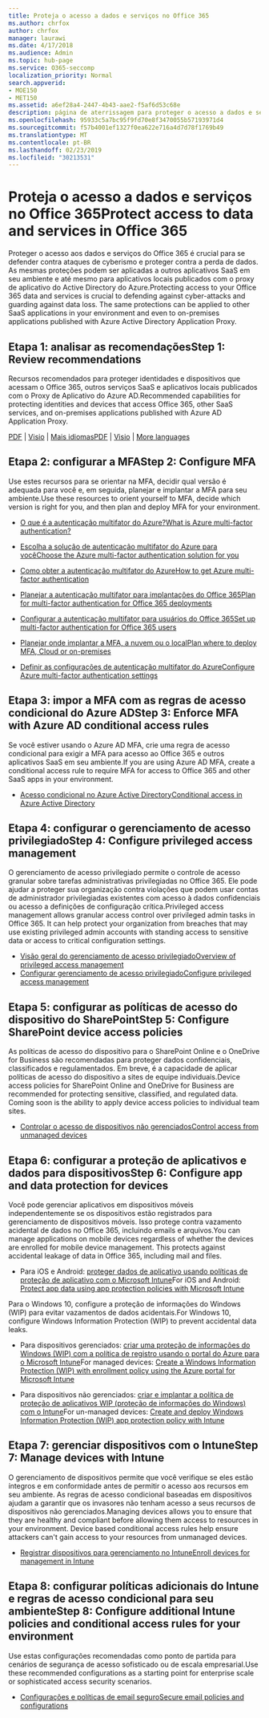 ```yaml
---
title: Proteja o acesso a dados e serviços no Office 365
ms.author: chrfox
author: chrfox
manager: laurawi
ms.date: 4/17/2018
ms.audience: Admin
ms.topic: hub-page
ms.service: O365-seccomp
localization_priority: Normal
search.appverid:
- MOE150
- MET150
ms.assetid: a6ef28a4-2447-4b43-aae2-f5af6d53c68e
description: página de aterrissagem para proteger o acesso a dados e serviços do O365
ms.openlocfilehash: 95933c5a7bc95f9fd70e8f3470055b57193971d4
ms.sourcegitcommit: f57b4001ef1327f0ea622e716a4d7d78f1769b49
ms.translationtype: MT
ms.contentlocale: pt-BR
ms.lasthandoff: 02/23/2019
ms.locfileid: "30213531"
---
```

# <a name="protect-access-to-data-and-services-in-office-365"></a><span data-ttu-id="5de72-103">Proteja o acesso a dados e serviços no Office 365</span><span class="sxs-lookup"><span data-stu-id="5de72-103">Protect access to data and services in Office 365</span></span>

<span data-ttu-id="5de72-p101">Proteger o acesso aos dados e serviços do Office 365 é crucial para se defender contra ataques de cyberismo e proteger contra a perda de dados. As mesmas proteções podem ser aplicadas a outros aplicativos SaaS em seu ambiente e até mesmo para aplicativos locais publicados com o proxy de aplicativo do Active Directory do Azure.</span><span class="sxs-lookup"><span data-stu-id="5de72-p101">Protecting access to your Office 365 data and services is crucial to defending against cyber-attacks and guarding against data loss. The same protections can be applied to other SaaS applications in your environment and even to on-premises applications published with Azure Active Directory Application Proxy.</span></span>
  
## <a name="step-1-review-recommendations"></a><span data-ttu-id="5de72-106">Etapa 1: analisar as recomendações</span><span class="sxs-lookup"><span data-stu-id="5de72-106">Step 1: Review recommendations</span></span>

<span data-ttu-id="5de72-107">Recursos recomendados para proteger identidades e dispositivos que acessam o Office 365, outros serviços SaaS e aplicativos locais publicados com o Proxy de Aplicativo do Azure AD.</span><span class="sxs-lookup"><span data-stu-id="5de72-107">Recommended capabilities for protecting identities and devices that access Office 365, other SaaS services, and on-premises applications published with Azure AD Application Proxy.</span></span>
  
<span data-ttu-id="5de72-108">[PDF](https://go.microsoft.com/fwlink/p/?linkid=841656) | [Visio](https://go.microsoft.com/fwlink/p/?linkid=841657) | [Mais idiomas](https://www.microsoft.com/download/details.aspx?id=55032)</span><span class="sxs-lookup"><span data-stu-id="5de72-108">[PDF](https://go.microsoft.com/fwlink/p/?linkid=841656) | [Visio](https://go.microsoft.com/fwlink/p/?linkid=841657) | [More languages](https://www.microsoft.com/download/details.aspx?id=55032)</span></span>
  
## <a name="step-2-configure-mfa"></a><span data-ttu-id="5de72-109">Etapa 2: configurar a MFA</span><span class="sxs-lookup"><span data-stu-id="5de72-109">Step 2: Configure MFA</span></span>

<span data-ttu-id="5de72-110">Use estes recursos para se orientar na MFA, decidir qual versão é adequada para você e, em seguida, planejar e implantar a MFA para seu ambiente.</span><span class="sxs-lookup"><span data-stu-id="5de72-110">Use these resources to orient yourself to MFA, decide which version is right for you, and then plan and deploy MFA for your environment.</span></span>
  
- [<span data-ttu-id="5de72-111">O que é a autenticação multifator do Azure?</span><span class="sxs-lookup"><span data-stu-id="5de72-111">What is Azure multi-factor authentication?</span></span>](https://docs.microsoft.com/azure/multi-factor-authentication/multi-factor-authentication)
    
- [<span data-ttu-id="5de72-112">Escolha a solução de autenticação multifator do Azure para você</span><span class="sxs-lookup"><span data-stu-id="5de72-112">Choose the Azure multi-factor authentication solution for you</span></span>](https://docs.microsoft.com/azure/multi-factor-authentication/multi-factor-authentication-get-started)
    
- [<span data-ttu-id="5de72-113">Como obter a autenticação multifator do Azure</span><span class="sxs-lookup"><span data-stu-id="5de72-113">How to get Azure multi-factor authentication</span></span>](https://docs.microsoft.com/azure/multi-factor-authentication/multi-factor-authentication-versions-plans)
    
- [<span data-ttu-id="5de72-114">Planejar a autenticação multifator para implantações do Office 365</span><span class="sxs-lookup"><span data-stu-id="5de72-114">Plan for multi-factor authentication for Office 365 deployments</span></span>](https://support.office.com/article/043807b2-21db-4d5c-b430-c8a6dee0e6ba)
    
- [<span data-ttu-id="5de72-115">Configurar a autenticação multifator para usuários do Office 365</span><span class="sxs-lookup"><span data-stu-id="5de72-115">Set up multi-factor authentication for Office 365 users</span></span>](https://support.office.com/article/8f0454b2-f51a-4d9c-bcde-2c48e41621c6)
    
- [<span data-ttu-id="5de72-116">Planejar onde implantar a MFA, a nuvem ou o local</span><span class="sxs-lookup"><span data-stu-id="5de72-116">Plan where to deploy MFA, Cloud or on-premises</span></span>](https://docs.microsoft.com/azure/multi-factor-authentication/multi-factor-authentication-get-started)
    
- [<span data-ttu-id="5de72-117">Definir as configurações de autenticação multifator do Azure</span><span class="sxs-lookup"><span data-stu-id="5de72-117">Configure Azure multi-factor authentication settings</span></span>](https://docs.microsoft.com/azure/multi-factor-authentication/multi-factor-authentication-whats-next)
    
## <a name="step-3-enforce-mfa-with-azure-ad-conditional-access-rules"></a><span data-ttu-id="5de72-118">Etapa 3: impor a MFA com as regras de acesso condicional do Azure AD</span><span class="sxs-lookup"><span data-stu-id="5de72-118">Step 3: Enforce MFA with Azure AD conditional access rules</span></span>

<span data-ttu-id="5de72-119">Se você estiver usando o Azure AD MFA, crie uma regra de acesso condicional para exigir a MFA para acesso ao Office 365 e outros aplicativos SaaS em seu ambiente.</span><span class="sxs-lookup"><span data-stu-id="5de72-119">If you are using Azure AD MFA, create a conditional access rule to require MFA for access to Office 365 and other SaaS apps in your environment.</span></span>
  
- [<span data-ttu-id="5de72-120">Acesso condicional no Azure Active Directory</span><span class="sxs-lookup"><span data-stu-id="5de72-120">Conditional access in Azure Active Directory</span></span>](https://docs.microsoft.com/azure/active-directory/active-directory-conditional-access-azure-portal)
    
## <a name="step-4-configure-privileged-access-management"></a><span data-ttu-id="5de72-121">Etapa 4: configurar o gerenciamento de acesso privilegiado</span><span class="sxs-lookup"><span data-stu-id="5de72-121">Step 4: Configure privileged access management</span></span>

<span data-ttu-id="5de72-p102">O gerenciamento de acesso privilegiado permite o controle de acesso granular sobre tarefas administrativas privilegiadas no Office 365.  Ele pode ajudar a proteger sua organização contra violações que podem usar contas de administrador privilegiadas existentes com acesso à dados confidenciais ou acesso a definições de configuração crítica.</span><span class="sxs-lookup"><span data-stu-id="5de72-p102">Privileged access management allows granular access control over privileged admin tasks in Office 365.  It can help protect your organization from breaches that may use existing privileged admin accounts with standing access to sensitive data or access to critical configuration settings.</span></span>

- [<span data-ttu-id="5de72-124">Visão geral do gerenciamento de acesso privilegiado</span><span class="sxs-lookup"><span data-stu-id="5de72-124">Overview of privileged access management</span></span>](privileged-access-management-overview.md)
- [<span data-ttu-id="5de72-125">Configurar gerenciamento de acesso privilegiado</span><span class="sxs-lookup"><span data-stu-id="5de72-125">Configure privileged access management</span></span>](privileged-access-management-configuration.md)

## <a name="step-5-configure-sharepoint-device-access-policies"></a><span data-ttu-id="5de72-126">Etapa 5: configurar as políticas de acesso do dispositivo do SharePoint</span><span class="sxs-lookup"><span data-stu-id="5de72-126">Step 5: Configure SharePoint device access policies</span></span>

<span data-ttu-id="5de72-p103">As políticas de acesso do dispositivo para o SharePoint Online e o OneDrive for Business são recomendadas para proteger dados confidenciais, classificados e regulamentados. Em breve, é a capacidade de aplicar políticas de acesso do dispositivo a sites de equipe individuais.</span><span class="sxs-lookup"><span data-stu-id="5de72-p103">Device access policies for SharePoint Online and OneDrive for Business are recommended for protecting sensitive, classified, and regulated data. Coming soon is the ability to apply device access policies to individual team sites.</span></span>
  
- [<span data-ttu-id="5de72-129">Controlar o acesso de dispositivos não gerenciados</span><span class="sxs-lookup"><span data-stu-id="5de72-129">Control access from unmanaged devices</span></span>](https://support.office.com/article/Control-access-from-unmanaged-devices-5ae550c4-bd20-4257-847b-5c20fb053622?ui=en-US&amp;rs=en-US&amp;ad=US)
    
## <a name="step-6-configure-app-and-data-protection-for-devices"></a><span data-ttu-id="5de72-130">Etapa 6: configurar a proteção de aplicativos e dados para dispositivos</span><span class="sxs-lookup"><span data-stu-id="5de72-130">Step 6: Configure app and data protection for devices</span></span>

<span data-ttu-id="5de72-p104">Você pode gerenciar aplicativos em dispositivos móveis independentemente se os dispositivos estão registrados para gerenciamento de dispositivos móveis. Isso protege contra vazamento acidental de dados no Office 365, incluindo emails e arquivos.</span><span class="sxs-lookup"><span data-stu-id="5de72-p104">You can manage applications on mobile devices regardless of whether the devices are enrolled for mobile device management. This protects against accidental leakage of data in Office 365, including mail and files.</span></span>
  
- <span data-ttu-id="5de72-133">Para iOS e Android: [proteger dados de aplicativo usando políticas de proteção de aplicativo com o Microsoft Intune](https://docs.microsoft.com/intune-classic/deploy-use/protect-app-data-using-mobile-app-management-policies-with-microsoft-intune)</span><span class="sxs-lookup"><span data-stu-id="5de72-133">For iOS and Android: [Protect app data using app protection policies with Microsoft Intune](https://docs.microsoft.com/intune-classic/deploy-use/protect-app-data-using-mobile-app-management-policies-with-microsoft-intune)</span></span>
    
<span data-ttu-id="5de72-134">Para o Windows 10, configure a proteção de informações do Windows (WIP) para evitar vazamentos de dados acidentais.</span><span class="sxs-lookup"><span data-stu-id="5de72-134">For Windows 10, configure Windows Information Protection (WIP) to prevent accidental data leaks.</span></span>
  
- <span data-ttu-id="5de72-135">Para dispositivos gerenciados: [criar uma proteção de informações do Windows (WIP) com a política de registro usando o portal do Azure para o Microsoft Intune](https://docs.microsoft.com/windows/threat-protection/windows-information-protection/create-wip-policy-using-intune-azure)</span><span class="sxs-lookup"><span data-stu-id="5de72-135">For managed devices: [Create a Windows Information Protection (WIP) with enrollment policy using the Azure portal for Microsoft Intune](https://docs.microsoft.com/windows/threat-protection/windows-information-protection/create-wip-policy-using-intune-azure)</span></span>
    
- <span data-ttu-id="5de72-136">Para dispositivos não gerenciados: [criar e implantar a política de proteção de aplicativos WIP (proteção de informações do Windows) com o Intune](https://docs.microsoft.com/intune/windows-information-protection-policy-create)</span><span class="sxs-lookup"><span data-stu-id="5de72-136">For un-managed devices: [Create and deploy Windows Information Protection (WIP) app protection policy with Intune](https://docs.microsoft.com/intune/windows-information-protection-policy-create)</span></span>
    
## <a name="step-7-manage-devices-with-intune"></a><span data-ttu-id="5de72-137">Etapa 7: gerenciar dispositivos com o Intune</span><span class="sxs-lookup"><span data-stu-id="5de72-137">Step 7: Manage devices with Intune</span></span>

<span data-ttu-id="5de72-p105">O gerenciamento de dispositivos permite que você verifique se eles estão íntegros e em conformidade antes de permitir o acesso aos recursos em seu ambiente. As regras de acesso condicional baseadas em dispositivos ajudam a garantir que os invasores não tenham acesso a seus recursos de dispositivos não gerenciados.</span><span class="sxs-lookup"><span data-stu-id="5de72-p105">Managing devices allows you to ensure that they are healthy and compliant before allowing them access to resources in your environment. Device based conditional access rules help ensure attackers can't gain access to your resources from unmanaged devices.</span></span>
  
- [<span data-ttu-id="5de72-140">Registrar dispositivos para gerenciamento no Intune</span><span class="sxs-lookup"><span data-stu-id="5de72-140">Enroll devices for management in Intune</span></span>](https://docs.microsoft.com/intune-classic/deploy-use/enroll-devices-in-microsoft-intune)
    
## <a name="step-8-configure-additional-intune-policies-and-conditional-access-rules-for-your-environment"></a><span data-ttu-id="5de72-141">Etapa 8: configurar políticas adicionais do Intune e regras de acesso condicional para seu ambiente</span><span class="sxs-lookup"><span data-stu-id="5de72-141">Step 8: Configure additional Intune policies and conditional access rules for your environment</span></span>

<span data-ttu-id="5de72-142">Use estas configurações recomendadas como ponto de partida para cenários de segurança de acesso sofisticado ou de escala empresarial.</span><span class="sxs-lookup"><span data-stu-id="5de72-142">Use these recommended configurations as a starting point for enterprise scale or sophisticated access security scenarios.</span></span>
  
- [<span data-ttu-id="5de72-143">Configurações e políticas de email seguro</span><span class="sxs-lookup"><span data-stu-id="5de72-143">Secure email policies and configurations</span></span>](https://docs.microsoft.com/azure/active-directory/secure-email-introduction)
    

